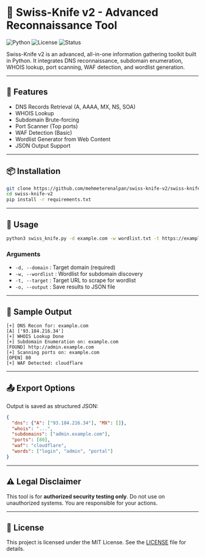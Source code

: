 
# 🧰 Swiss-Knife v2 - Advanced Reconnaissance Tool

![Python](https://img.shields.io/badge/Python-3.8+-blue)
![License](https://img.shields.io/badge/license-MIT-green)
![Status](https://img.shields.io/badge/status-active-brightgreen)

Swiss-Knife v2 is an advanced, all-in-one information gathering toolkit built in Python. It integrates DNS reconnaissance, subdomain enumeration, WHOIS lookup, port scanning, WAF detection, and wordlist generation.

---

## 🔧 Features

- DNS Records Retrieval (A, AAAA, MX, NS, SOA)
- WHOIS Lookup
- Subdomain Brute-forcing
- Port Scanner (Top ports)
- WAF Detection (Basic)
- Wordlist Generator from Web Content
- JSON Output Support

---

## 📦 Installation

```bash
git clone https://github.com/mehmeterenalpan/swiss-knife-v2/swiss-knife-v2.git
cd swiss-knife-v2
pip install -r requirements.txt
```

---

## 🚀 Usage

```bash
python3 swiss_knife.py -d example.com -w wordlist.txt -t https://example.com -o results.json
```

### Arguments

- `-d, --domain`    : Target domain (required)
- `-w, --wordlist`  : Wordlist for subdomain discovery
- `-t, --target`    : Target URL to scrape for wordlist
- `-o, --output`    : Save results to JSON file

---

## 📸 Sample Output

```
[+] DNS Recon for: example.com
[A] ['93.184.216.34']
[+] WHOIS Lookup Done
[+] Subdomain Enumeration on: example.com
[FOUND] http://admin.example.com
[+] Scanning ports on: example.com
[OPEN] 80
[+] WAF Detected: cloudflare
```

---

## 📤 Export Options

Output is saved as structured JSON:
```json
{
  "dns": {"A": ["93.184.216.34"], "MX": []},
  "whois": "...",
  "subdomains": ["admin.example.com"],
  "ports": [80],
  "waf": "cloudflare",
  "words": ["login", "admin", "portal"]
}
```

---

## ⚠️ Legal Disclaimer

This tool is for **authorized security testing only**. Do not use on unauthorized systems. You are responsible for your actions.

---

## 📄 License

This project is licensed under the MIT License. See the [LICENSE](LICENSE) file for details.
